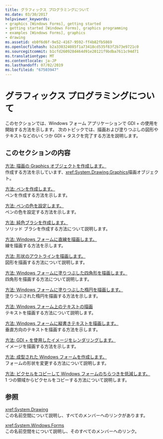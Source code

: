 ```yaml
---
title: グラフィックス プログラミングについて
ms.date: 03/30/2017
helpviewer_keywords:
- graphics [Windows Forms], getting started
- getting started [Windows Forms], graphics programming
- examples [Windows Forms], graphics
- drawing
ms.assetid: eb0f6d6f-9e52-4167-9592-ff4b82fb5869
ms.openlocfilehash: b2a330324085f1a73418cd535f83f2b73e9721c0
ms.sourcegitcommit: b1cfd260928d464d91e20121f9bdba7611c94d71
ms.translationtype: MT
ms.contentlocale: ja-JP
ms.lasthandoff: 07/02/2019
ms.locfileid: "67503947"
---
```

# <a name="getting-started-with-graphics-programming"></a>グラフィックス プログラミングについて
このセクションでは、Windows フォーム アプリケーションで GDI + の使用を開始する方法を示します。 次のトピックでは、描画および塗りつぶしの図形やテキストなどのいくつか GDI + タスクを完了する方法を説明します。  
  
## <a name="in-this-section"></a>このセクションの内容  
 [方法: 描画の Graphics オブジェクトを作成します。](how-to-create-graphics-objects-for-drawing.md)  
 作成する方法を示しています、<xref:System.Drawing.Graphics>描画オブジェクト。  
  
 [方法: ペンを作成します。](how-to-create-a-pen.md)  
 ペンを作成する方法を示します。  
  
 [方法: ペンの色を設定します。](how-to-set-the-color-of-a-pen.md)  
 ペンの色を設定する方法を示します。  
  
 [方法: 純色ブラシを作成します。](how-to-create-a-solid-brush.md)  
 ソリッド ブラシを作成する方法について説明します。  
  
 [方法: Windows フォームに直線を描画します。](how-to-draw-a-line-on-a-windows-form.md)  
 線を描画する方法を示します。  
  
 [方法: 形状のアウトラインを描画します。](how-to-draw-an-outlined-shape.md)  
 図形を描画する方法について説明します。  
  
 [方法: Windows フォームに塗りつぶした四角形を描画します。](how-to-draw-a-filled-rectangle-on-a-windows-form.md)  
 四角形を描画する方法について説明します。  
  
 [方法: Windows フォームに塗りつぶした楕円を描画します。](how-to-draw-a-filled-ellipse-on-a-windows-form.md)  
 塗りつぶされた楕円を描画する方法を示します。  
  
 [方法: Windows フォーム上のテキストの描画](how-to-draw-text-on-a-windows-form.md)  
 テキストを描画する方法について説明します。  
  
 [方法: Windows フォームに縦書きテキストを描画します。](how-to-draw-vertical-text-on-a-windows-form.md)  
 垂直方向のテキストを描画する方法を示します。  
  
 [方法: GDI + を使用したイメージをレンダリングします。](how-to-render-images-with-gdi.md)  
 イメージを描画する方法を示します。  
  
 [方法: 成型された Windows フォームを作成します。](how-to-create-a-shaped-windows-form.md)  
 フォームの形状を変更する方法について説明します。  
  
 [方法: ピクセルをコピーして Windows フォームのちらつきを低減します。](how-to-copy-pixels-for-reducing-flicker-in-windows-forms.md)  
 1 つの領域からピクセルをコピーする方法について説明します。  
  
## <a name="reference"></a>参照  
 <xref:System.Drawing>  
 この名前空間について説明し、すべてのメンバーへのリンクがあります。  
  
 <xref:System.Windows.Forms>  
 この名前空間をについて説明し、そのすべてのメンバーへのリンク。
